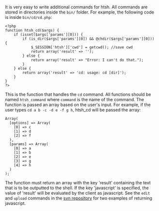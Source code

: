 It is very easy to write additional commands for htsh. All commands are stored in directories inside the `bin/` folder. For example, the following code is inside `bin/cd/cd.php`:

```
<?php
function htsh_cd($args) {
	if (isset($args['params'][0])) {
		if (is_dir($args['params'][0]) && @chdir($args['params'][0])) {
			$_SESSION['htsh']['cwd'] = getcwd(); //save cwd
			return array('result' => '');
		} else {
			return array('result' => "Error: I can't do that.");
		}
	} else {
		return array('result' => 'cd: usage: cd [dir]');
	}
}
?>
```

This is the function that handles the `cd` command. All functions should be named `htsh_command` where `command` is the name of the command. The function is passed an array  based on the user's input. For example, if the user types `cd a b -c -d e -f g h`, htsh\_cd will be passed the array:

```
Array(
  [options] => Array(
    [0] => c
    [1] => d
    [2] => f
  ),
  [params] => Array(
    [0] => a
    [1] => b
    [2] => e
    [3] => g
    [4] => h
  )
);
```

The function must return an array with the key 'result' containing the text that is to be outputted to the shell. If the key 'javascript' is specified, the value of 'result' will be evaluated by the client as javascript. See the `edit` and `upload` commands in the [svn repository](http://htsh.googlecode.com/svn/trunk/bin/) for two examples of returning javascript.
